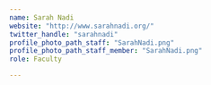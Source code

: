 ```yaml
---
name: Sarah Nadi
website: "http://www.sarahnadi.org/"
twitter_handle: "sarahnadi"
profile_photo_path_staff: "SarahNadi.png"
profile_photo_path_staff_member: "SarahNadi.png"
role: Faculty

---
```

